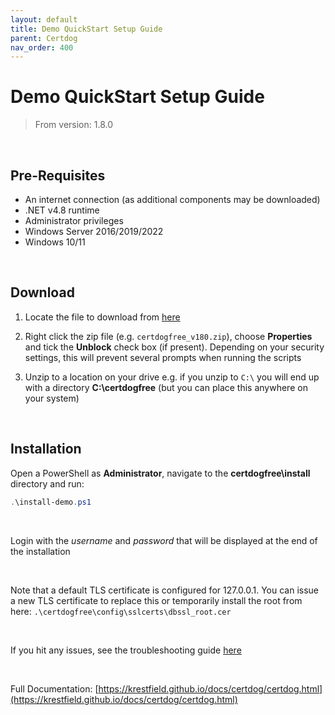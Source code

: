 ```yaml
---
layout: default
title: Demo QuickStart Setup Guide
parent: Certdog
nav_order: 400
---
```


# Demo QuickStart Setup Guide

> From version: 1.8.0

 <br>

## Pre-Requisites

* An internet connection (as additional components may be downloaded)
* .NET v4.8 runtime
* Administrator privileges  
* Windows Server 2016/2019/2022
* Windows 10/11

<br>

## Download

1. Locate the file to download from [here](download-locations.html)

2. Right click the zip file (e.g. ``certdogfree_v180.zip``), choose **Properties** and tick the **Unblock** check box (if present). Depending on your security settings, this will prevent several prompts when running the scripts  

3. Unzip to a location on your drive e.g. if you unzip to ``C:\`` you will end up with a directory **C:\certdogfree** (but you can place this anywhere on your system)

<br>

## Installation

Open a PowerShell as **Administrator**, navigate to the **certdogfree\install** directory and run:

```powershell
.\install-demo.ps1
```

<br>

Login with the *username* and *password* that will be displayed at the end of the installation

<br>

Note that a default TLS certificate is configured for 127.0.0.1. You can issue a new TLS certificate to replace this or temporarily install the root from here: ``.\certdogfree\config\sslcerts\dbssl_root.cer`` 

<br>

If you hit any issues, see the troubleshooting guide [here](install_troubleshooting.html)

<br>

Full Documentation: [https://krestfield.github.io/docs/certdog/certdog.html](https://krestfield.github.io/docs/certdog/certdog.html)


